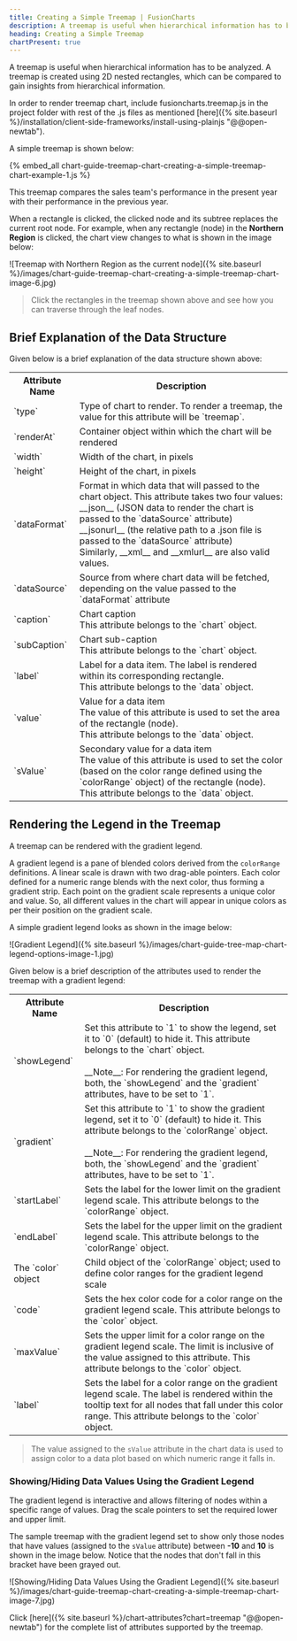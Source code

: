 ```yaml
---
title: Creating a Simple Treemap | FusionCharts
description: A treemap is useful when hierarchical information has to be analyzed, created using 2D nested rectangles, which can be compared to gain insights
heading: Creating a Simple Treemap
chartPresent: true
---
```


A treemap is useful when hierarchical information has to be analyzed. A treemap is created using 2D nested rectangles, which can be compared to gain insights from hierarchical information.

In order to render treemap chart, include fusioncharts.treemap.js in the project folder with rest of the .js files as mentioned [here]({% site.baseurl %}/installation/client-side-frameworks/install-using-plainjs "@@open-newtab").

A simple treemap is shown below:

{% embed_all chart-guide-treemap-chart-creating-a-simple-treemap-chart-example-1.js %}

This treemap compares the sales team's performance in the present year with their performance in the previous year.

When a rectangle is clicked, the clicked node and its subtree replaces the current root node. For example, when any rectangle (node) in the __Northern Region__ is clicked, the chart view changes to what is shown in the image below:

![Treemap with Northern Region as the current node]({% site.baseurl %}/images/chart-guide-treemap-chart-creating-a-simple-treemap-chart-image-6.jpg)

>  Click the rectangles in the treemap shown above and see how you can traverse through the leaf nodes. </p>


## Brief Explanation of the Data Structure

Given below is a brief explanation of the data structure shown above:

<table>
  <tr>
    <th>Attribute Name</th>
    <th>Description</th>
  </tr>
  <tr>
    <td>`type`</td>
    <td>Type of chart to render. To render a treemap, the value for this attribute will be `treemap`.</td>
  </tr>
  <tr>
    <td>`renderAt`</td>
    <td>Container object within which the chart will be rendered</td>
  </tr>
  <tr>
    <td>`width`</td>
    <td>Width of the chart, in pixels </td>
  </tr>
  <tr>
    <td>`height`</td>
    <td> Height of the chart, in pixels </td>
  </tr>
  <tr>
    <td>`dataFormat`</td>
    <td> Format in which data that will passed to the chart object. This attribute takes two four  values: <br> __json__ (JSON data to render the chart is passed to the `dataSource` attribute) <br> __jsonurl__ (the relative path to a .json file is passed to the `dataSource` attribute) <br> Similarly, __xml__ and __xmlurl__ are also valid values. </td>
  </tr>
  <tr>
    <td>`dataSource`</td>
    <td>Source from where chart data will be fetched, depending on the value passed to the `dataFormat` attribute </td>
  </tr>
  <tr>
    <td>`caption`</td>
    <td> Chart caption <br> This attribute belongs to the `chart` object. </td>
  </tr>
  <tr>
    <td>`subCaption`</td>
    <td> Chart sub-caption <br> This attribute belongs to the `chart` object. </td>
  </tr>
  <tr>
    <td>`label`</td>
    <td>Label for a data item. The label is rendered within its corresponding rectangle. <br> This attribute belongs to the `data` object.</td>
  </tr>
  <tr>
    <td>`value`</td>
    <td>Value for a data item <br> The value of this attribute is used to set the area of the rectangle (node). <br> This attribute belongs to the `data` object.</td>
  </tr>
  <tr>
    <td>`sValue`</td>
    <td> Secondary value for a data item <br> The value of this attribute is used to set the color (based on the color range defined using the `colorRange` object) of the rectangle (node). <br> This attribute belongs to the `data` object.</td>
  </tr>
</table>

## Rendering the Legend in the Treemap

A treemap can be rendered with the gradient legend. 

A gradient legend is a pane of blended colors derived from the `colorRange` definitions. A linear scale is drawn with two drag-able pointers. Each color defined for a numeric range blends with the next color, thus forming a gradient strip. Each point on the gradient scale represents a unique color and value. So, all different values in the chart will appear in unique colors as per their position on the gradient scale.

A simple gradient legend looks as shown in the image below:

![Gradient Legend]({% site.baseurl %}/images/chart-guide-tree-map-chart-legend-options-image-1.jpg)

Given below is a brief description of the attributes used to render the treemap with a gradient legend:

<table>
  <tr>
    <th> Attribute Name </th>
    <th> Description </th>
  </tr>
  <tr>
    <td> `showLegend` </td>
    <td> Set this attribute to `1` to show the legend, set it to `0` (default) to hide it. This attribute belongs to the `chart` object. <br><br> __Note__: For rendering the gradient legend, both, the `showLegend` and the `gradient` attributes, have to be set to `1`.</td>
  </tr>
  <tr>
    <td> `gradient` </td>
    <td> Set this attribute to `1` to show the gradient legend, set it to `0` (default) to hide it. This attribute belongs to the `colorRange` object. <br> <br> __Note__: For rendering the gradient legend, both, the `showLegend` and the `gradient` attributes, have to be set to `1`. </td>
  </tr>
  <tr>
    <td> `startLabel` </td>
    <td> Sets the label for the lower limit on the gradient legend scale. This attribute belongs to the `colorRange` object. </td>
  </tr>
  <tr>
    <td> `endLabel` </td>
    <td> Sets the label for the upper limit on the gradient legend scale. This attribute belongs to the `colorRange` object. </td>
  </tr>
  <tr> 
    <td> The `color` object </td>
    <td> Child object of the `colorRange` object; used to define color ranges for the gradient legend scale </td>
  </tr>
  <tr>
    <td> `code` </td>
    <td> Sets the hex color code for a color range on the gradient legend scale. This attribute belongs to the `color` object. </td>
  </tr>
  <tr>
    <td> `maxValue` </td>
    <td> Sets the upper limit for a color range on the gradient legend scale. The limit is inclusive of the value assigned to this attribute. This attribute belongs to the `color` object. </td>
  </tr>
  <tr>
    <td> `label` </td>
    <td> Sets the label for a color range on the gradient legend scale. The label is rendered within the tooltip text for all nodes that fall under this color range. This attribute belongs to the `color` object. </td>
  </tr>
</table>

>  The value assigned to the `sValue` attribute in the chart data is used to assign color to a data plot based on which numeric range it falls in. </p>

### Showing/Hiding Data Values Using the Gradient Legend

The gradient legend is interactive and allows filtering of nodes within a specific range of values. Drag the scale pointers to set the required lower and upper limit.

The sample treemap with the gradient legend set to show only those nodes that have values (assigned to the `sValue` attribute) between __-10__ and __10__ is shown in the image below. Notice that the nodes that don't fall in this bracket have been grayed out.

![Showing/Hiding Data Values Using the Gradient Legend]({% site.baseurl %}/images/chart-guide-treemap-chart-creating-a-simple-treemap-chart-image-7.jpg)

Click [here]({% site.baseurl %}/chart-attributes?chart=treemap "@@open-newtab") for the complete list of attributes supported by the treemap.